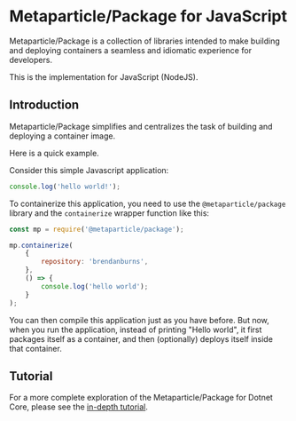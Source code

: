# Metaparticle/Package for JavaScript
Metaparticle/Package is a collection of libraries intended to 
make building and deploying containers a seamless and idiomatic
experience for developers.

This is the implementation for JavaScript (NodeJS).

## Introduction
Metaparticle/Package simplifies and centralizes the task of
building and deploying a container image.

Here is a quick example.

Consider this simple Javascript application:

```javascript
console.log('hello world!');
```

To containerize this application, you need to use the `@metaparticle/package` library and
the `containerize` wrapper function like this:

```javascript
const mp = require('@metaparticle/package');

mp.containerize(
	{
		repository: 'brendanburns',
	},
	() => {
        console.log('hello world');
	}
);
```

You can then compile this application just as you have before.
But now, when you run the application, instead of printing "Hello world", it first packages itself as a container, and
then (optionally) deploys itself inside that container.

## Tutorial
For a more complete exploration of the Metaparticle/Package for Dotnet Core, please see the [in-depth tutorial](../tutorials/javascript/tutorial.md).
